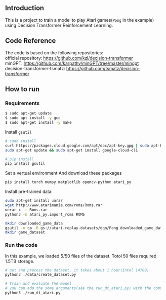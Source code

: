 ## Introduction
This is a project to train a model to play Atari games(`Pong` in the example) using Decision Transformer Reinforcement Learning.

## Code Reference
The code is based on the following repositories:  
official repository: https://github.com/kzl/decision-transformer  
minGPT: https://github.com/karpathy/minGPT/tree/master/mingpt  
decision-transformer-tsmatz: https://github.com/tsmatz/decision-transformer  

## How to run
### Requirements
```bash
$ sudo apt-get update
$ sudo apt install -y gcc
$ sudo apt-get install -y make
```

Install `gsutil`
```bash
# sudo install
curl https://packages.cloud.google.com/apt/doc/apt-key.gpg | sudo apt-key --keyring /usr/share/keyrings/cloud.google.gpg add -
sudo apt-get update && sudo apt-get install google-cloud-cli

# pip install
pip install gsutil
```

Set a vertual environment
And download these packages
```bash
pip install torch numpy matplotlib opencv-python atari_py
```

Install pre-trained data
```bash
sudo apt-get install unrar
wget http://www.atarimania.com/roms/Roms.rar
unrar x -r Roms.rar
python3 -m atari_py.import_roms ROMS
```

```bash
mkdir downloaded_game_data
gsutil -m cp -R gs://atari-replay-datasets/dqn/Pong downloaded_game_data
mkdir game_dataset
```

### Run the code
In this example, we loaded 5/50 files of the dataset.
Totol 50 files required 1.5TB storage.
```bash
# get and process the dataset, it takes about 1 hour(Intel 14700)
python3 ./data/create_dataset.py
```

```bash
# train and evaluate the model
# you can add the some arguments(see the run_dt_atari.py) with the command
python3 ./run_dt_atari.py
```